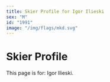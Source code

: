 ```yaml
---
title: Skier Profile for Igor Ilieski
sex: "M"
id: "1991"
image: "/img/flags/mkd.svg" 
---
```


# Skier Profile

This page is for: Igor Ilieski.
    